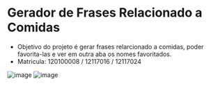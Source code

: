 # Gerador de Frases Relacionado a Comidas

- Objetivo do projeto é gerar frases relarcionado a comidas, poder favorita-las e ver em outra aba os nomes favoritados.
- Matricula: 120100008 / 12117016 / 12117024

![image](https://github.com/ZKros/geradorfrases/assets/1646461/dfc1d9bc-f7f1-4419-95aa-a7ed42117434)
![image](https://github.com/ZKros/geradorfrases/assets/1646461/33f7c704-30bf-49c0-9d0f-257766facaf4)
